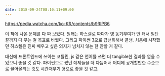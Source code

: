 ```yaml
---
date: 2018-09-24T08:10:11+09:00
---
```


https://pedia.watcha.com/ko-KR/contents/b9RlPB6

이 책에 나온 문제를 다 짜 보았다. 원래는 하스켈로 짜다가 영 동기부여가 안 돼서 일단 끝까지 다 푸는 걸 목표로 바꿨다. 그리고 파이썬 3으로 급선회해서 끝냄. 처음에 시작했던 하스켈은 진짜 배우고 싶은 의지가 넘치지 않는 한 안할 거 같다.

대신에 프론트엔드에 쓰이는 코틀린, js 같은 언어를 쓰면 더 tangible한 결과를 얻을 수 있으니 좋을 것 같다. 파이썬으로 짰던 예제들을 더 다듬어서 어디에 공개할만한 수준으로 끌어올리는 것도 시간때우기 용으로 좋을 것 같고.

